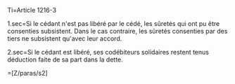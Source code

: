 Ti=Article 1216-3

1.sec=Si le cédant n'est pas libéré par le cédé, les sûretés qui ont pu être consenties subsistent. Dans le cas contraire, les sûretés consenties par des tiers ne subsistent qu'avec leur accord.

2.sec=Si le cédant est libéré, ses codébiteurs solidaires restent tenus déduction faite de sa part dans la dette.

=[Z/paras/s2]